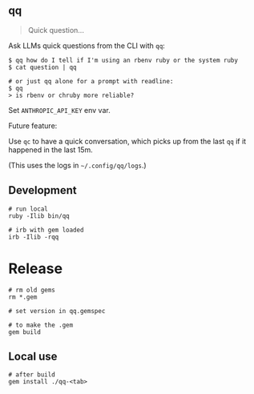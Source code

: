 ## qq

> Quick question...

Ask LLMs quick questions from the CLI with `qq`:

    $ qq how do I tell if I'm using an rbenv ruby or the system ruby
    $ cat question | qq
    
    # or just qq alone for a prompt with readline:
    $ qq
    > is rbenv or chruby more reliable?

Set `ANTHROPIC_API_KEY` env var.

Future feature:

Use `qc` to have a quick conversation, which picks up from the last `qq` if it
happened in the last 15m.

(This uses the logs in `~/.config/qq/logs`.)


## Development

    # run local
    ruby -Ilib bin/qq

    # irb with gem loaded
    irb -Ilib -rqq


# Release

    # rm old gems
    rm *.gem

    # set version in qq.gemspec

    # to make the .gem
    gem build


## Local use

    # after build
    gem install ./qq-<tab>

